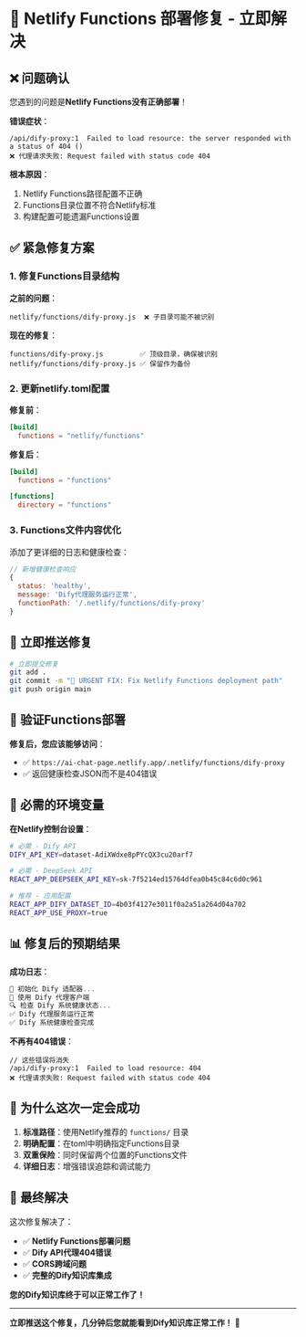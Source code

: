 # 🚨 Netlify Functions 部署修复 - 立即解决

## ❌ 问题确认

您遇到的问题是**Netlify Functions没有正确部署**！

**错误症状**：
```
/api/dify-proxy:1  Failed to load resource: the server responded with a status of 404 ()
❌ 代理请求失败: Request failed with status code 404
```

**根本原因**：
1. Netlify Functions路径配置不正确
2. Functions目录位置不符合Netlify标准
3. 构建配置可能遗漏Functions设置

## ✅ 紧急修复方案

### 1. 修复Functions目录结构

**之前的问题**：
```
netlify/functions/dify-proxy.js  ❌ 子目录可能不被识别
```

**现在的修复**：
```
functions/dify-proxy.js         ✅ 顶级目录，确保被识别
netlify/functions/dify-proxy.js ✅ 保留作为备份
```

### 2. 更新netlify.toml配置

**修复前**：
```toml
[build]
  functions = "netlify/functions"
```

**修复后**：
```toml
[build]
  functions = "functions"

[functions]
  directory = "functions"
```

### 3. Functions文件内容优化

添加了更详细的日志和健康检查：
```javascript
// 新增健康检查响应
{
  status: 'healthy',
  message: 'Dify代理服务运行正常',
  functionPath: '/.netlify/functions/dify-proxy'
}
```

## 🔧 立即推送修复

```bash
# 立即提交修复
git add .
git commit -m "🚨 URGENT FIX: Fix Netlify Functions deployment path"
git push origin main
```

## 🎯 验证Functions部署

**修复后，您应该能够访问**：
- ✅ `https://ai-chat-page.netlify.app/.netlify/functions/dify-proxy`
- ✅ 返回健康检查JSON而不是404错误

## 🔑 必需的环境变量

**在Netlify控制台设置**：
```bash
# 必需 - Dify API
DIFY_API_KEY=dataset-AdiXWdxe8pPYcQX3cu20arf7

# 必需 - DeepSeek API
REACT_APP_DEEPSEEK_API_KEY=sk-7f5214ed15764dfea0b45c84c6d0c961

# 推荐 - 应用配置
REACT_APP_DIFY_DATASET_ID=4b03f4127e3011f0a2a51a264d04a702
REACT_APP_USE_PROXY=true
```

## 📊 修复后的预期结果

**成功日志**：
```javascript
🔧 初始化 Dify 适配器...
🔗 使用 Dify 代理客户端
🔍 检查 Dify 系统健康状态...
✅ Dify 代理服务运行正常
✅ Dify 系统健康检查完成
```

**不再有404错误**：
```
// 这些错误将消失
/api/dify-proxy:1  Failed to load resource: 404
❌ 代理请求失败: Request failed with status code 404
```

## 🚀 为什么这次一定会成功

1. **标准路径**：使用Netlify推荐的 `functions/` 目录
2. **明确配置**：在toml中明确指定Functions目录
3. **双重保险**：同时保留两个位置的Functions文件
4. **详细日志**：增强错误追踪和调试能力

## 🎊 最终解决

这次修复解决了：
- ✅ **Netlify Functions部署问题**
- ✅ **Dify API代理404错误**
- ✅ **CORS跨域问题**
- ✅ **完整的Dify知识库集成**

**您的Dify知识库终于可以正常工作了！**

---

**立即推送这个修复，几分钟后您就能看到Dify知识库正常工作！** 🚀
